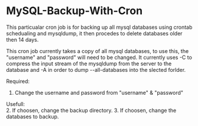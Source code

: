 MySQL-Backup-With-Cron
======================

This particualar cron job is for backing up all mysql databases using crontab schedualing and mysqldump, it then procedes to delete databases older then 14 days.

This cron job currently takes a copy of all mysql databases, to use this, the "username" and "password" will need to be changed. It currently uses -C to compress the input stream of the mysqldump from the server to the database and -A in order to dump --all-databases into the slected forlder.

Required: <br>
1. Change the username and password from "username" & "password"

Usefull: <br>
2. If choosen, change the backup directory.
3. If choosen, change the databases to backup.
